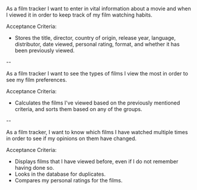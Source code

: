 As a film tracker I want to enter in vital information about a movie and when I viewed it in order to keep track of my film watching habits.

Acceptance Criteria:
* Stores the title, director, country of origin, release year, language, distributor, date viewed, personal rating, format, and whether it has been previously viewed.

--

As a film tracker I want to see the types of films I view the most in order to see my film preferences.

Acceptance Criteria:
* Calculates the films I've viewed based on the previously mentioned criteria, and sorts them based on any of the groups.

--

As a film tracker, I want to know which films I have watched multiple times in order to see if my opinions on them have changed.

Acceptance Criteria:
* Displays films that I have viewed before, even if I do not remember having done so.
* Looks in the database for duplicates.
* Compares my personal ratings for the films.


